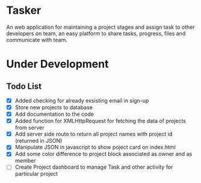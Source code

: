 # Tasker
An web application for maintaining a project stages and assign task to other developers on team, an easy platform to share tasks, progress, files and communicate with team.

# Under Development

## Todo List

- [X] Added checking for already exsisting email in sign-up
- [X] Store new projects to database
- [X] Add documentation to the code
- [X] Added function for XMLHttpRequest for fetching the data of projects from server
- [X] Add server side route to return all project names with project id (returned in JSON)
- [X] Manipulate JSON in javascript to show poject card on index.html
- [X] Add some color difference to project block associated as owner and as member
- [ ] Create Project dashboard to manage Task and other activity for particular project